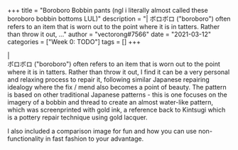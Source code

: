 +++
title = "Boroboro Bobbin pants  (ngl i literally almost called these boroboro bobbin bottoms LUL)"
description = "|    ボロボロ (\"boroboro\") often refers to an item that is worn out to the point where it is in tatters. Rather than throw it out, ..."
author = "vectorong#7566"
date = "2021-03-12"
categories = ["Week 0: TODO"]
tags = []
+++

|   
ボロボロ ("boroboro") often refers to an item that is worn out to the point where it is in tatters. Rather than throw it out, I find it can be a very personal and relaxing process to repair it, following similar Japanese repairing idealogy where the fix / mend also becomes a point of beauty. The pattern is based on other traditional Japanese patterns - this is one focuses on the imagery of a bobbin and thread to create an almost water-like pattern, which was screenprinted with gold ink, a reference back to Kintsugi which is a pottery repair technique using gold lacquer.

I also included a comparison image for fun and how you can use non-functionality in fast fashion to your advantage.
